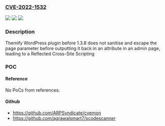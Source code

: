 ### [CVE-2022-1532](https://cve.mitre.org/cgi-bin/cvename.cgi?name=CVE-2022-1532)
![](https://img.shields.io/static/v1?label=Product&message=Themify%20%E2%80%93%20WooCommerce%20Product%20Filter&color=blue)
![](https://img.shields.io/static/v1?label=Version&message=1.3.8%3C%201.3.8%20&color=brighgreen)
![](https://img.shields.io/static/v1?label=Vulnerability&message=CWE-79%20Cross-site%20Scripting%20(XSS)&color=brighgreen)

### Description

Themify WordPress plugin before 1.3.8 does not sanitise and escape the page parameter before outputting it back in an attribute in an admin page, leading to a Reflected Cross-Site Scripting

### POC

#### Reference
No PoCs from references.

#### Github
- https://github.com/ARPSyndicate/cvemon
- https://github.com/agrawalsmart7/scodescanner

